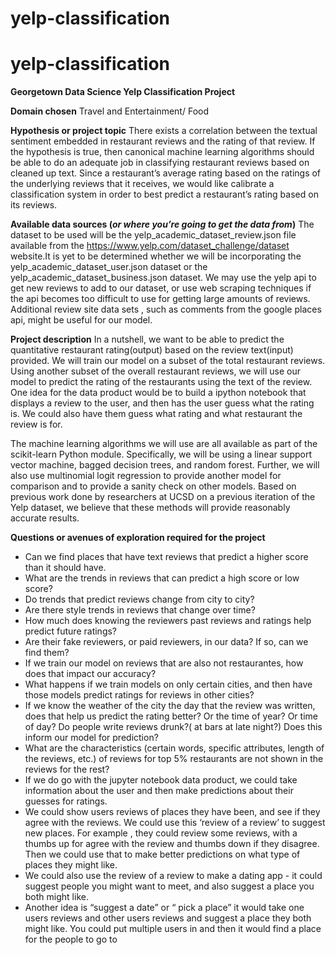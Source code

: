 # yelp-classification
# yelp-classification

**Georgetown Data Science Yelp Classification Project** 

**Domain chosen**
Travel and Entertainment/ Food

**Hypothesis or project topic**
There exists a correlation between the textual sentiment embedded in restaurant reviews and the rating of that review. If the hypothesis is true, then canonical machine learning algorithms should be able to do an adequate job in classifying restaurant reviews based on cleaned up text. Since a restaurant’s average rating based on the ratings of the underlying reviews that it receives, we would like calibrate a classification system in order to best predict a restaurant’s rating based on its reviews.

**Available data sources (*or where you’re going to get the data from*)** 
The dataset to be used will be the yelp_academic_dataset_review.json
file available from the https://www.yelp.com/dataset_challenge/dataset website.It is yet to be determined whether we will be incorporating the yelp_academic_dataset_user.json dataset or the yelp_academic_dataset_business.json dataset. 
We may use the yelp api to get new reviews to add to our dataset, or use web scraping techniques if the api becomes too difficult to use for getting large amounts of reviews. Additional review site data sets , such as comments from the google places api, might be useful for our model.

**Project description**
In a nutshell, we want to be able to predict the quantitative restaurant rating(output) based on the review text(input) provided. We will train our model on a subset of the total restaurant reviews. Using another subset of the overall restaurant reviews, we will use our model to predict the rating of the restaurants using the text of the review. One idea for the data product would be to build a ipython notebook that displays a review to the user, and then has the user guess what the rating is. We could also have them guess what rating and what restaurant the review is for.  

The machine learning algorithms we will use are all available as part of the scikit-learn Python module. Specifically, we will be using a linear support vector machine, bagged decision trees, and random forest. Further, we will also use multinomial logit regression to provide another model for comparison and to provide a sanity check on other models. Based on previous work done by researchers at UCSD on a previous iteration of the Yelp dataset, we believe that these methods will provide reasonably accurate results. 

**Questions or avenues of exploration required for the project**

* Can we find places that have text reviews that predict a higher score than it should have.
* What are the trends in reviews that can predict a high score or low score?
* Do trends that predict reviews change from city to city?
* Are there style trends in reviews that change over time?
* How much does knowing the reviewers past reviews and ratings help predict future ratings?
* Are their fake reviewers, or paid reviewers, in our data? If so, can we find them?
* If we train our model on reviews that are also not restaurantes, how does that impact our accuracy?
* What happens if we train models on only certain cities, and then have those models predict ratings for reviews in other cities? 
* If we know the weather of the city the day that the review was written, does that help us predict the rating better? Or the time of year? Or time of day? Do people write reviews drunk?( at bars at late night?) Does this inform our model for prediction?
* What are the characteristics (certain words, specific attributes, length of the reviews, etc.) of reviews for top 5% restaurants are not shown in the reviews for the rest? 
* If we do go with the jupyter notebook data product, we could take information about the user and then make predictions about their guesses for ratings.
* We could show users reviews of places they have been, and see if they agree with the reviews. We could use this ‘review of a review’ to suggest new places.  For example , they could review some reviews, with a thumbs up for agree with the review and thumbs down if they disagree. Then we could use that to make better predictions on what type of places they might like.
* We could also use the review of a review to make a dating app - it could suggest people you might want to meet, and also suggest a place you both might like. 
* Another idea is “suggest a date”  or “ pick a place” it would take one users reviews and other users reviews and suggest a place they both might like. You could put multiple users in and then it would find a place for the people to go to
